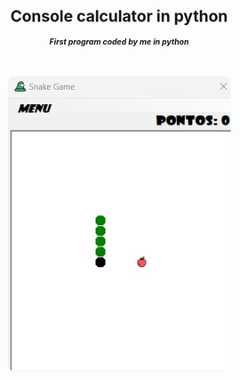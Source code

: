 <h1 align="center">Console calculator in python</h2>
<h5 align="center">First program coded by me in python</h5>
<br />
<p align="center">
<img style="border-radius: 10px" src="https://github.com/IsolatedThinker117/Snake-Game-in-CSharp/blob/main/img/SnakeGame.jpg">
</p>
